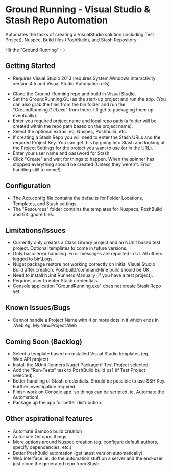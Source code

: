 Ground Running - Visual Studio & Stash Repo Automation
======================================================

Automates the tasks of creating a VisualStudio solution (including Test Project), Nuspec, Build files (PoshBuild), and Stash Repository.  

Hit the "Ground Running" :-)


Getting Started
---------------
* Requires Visual Studio 2013 (requires System.Windows.Interactivity version 4.5  and Visual Studio Automation dlls)
- Clone the Ground-Running repo and build in Visual Studio.
- Set the GroundRunning.GUI as the start-up project and run the app.  (You can also grab the files from the bin folder and run the "GroundRunning.GUI.exe" from there.  I'll get to packaging them up eventually).
- Enter you required project name and local repo path (a folder will be created within the repo path based on the project name).
- Select the optional extras, eg. Nuspec, Poshbuild, etc.
- If creating a Stash Repo you will need to enter the Stash URLs and the required Project Key. You can get this by going into Stash and looking at the Project Settings for the project you want to use (or in the URL).
- Enter your user name and password for Stash
- Click "Create" and wait for things to happen.  When the spinner has stopped everything should be created (Unless they weren't.  Error handling still to come!).  


Configuration
-------------
- The App.config file contains the defaults for Folder Locations, Templates, and Stash settings.
- The "Resources" folder contains the templates for Nuspecs, PoshBuild and Git Ignore files.


Limitations/Issues
------------------
- Currently only creates a Class Library project and an NUnit based test project.  Optional templates to come in future versions.
- Only basic error handling. Error messages are reported in UI.  All others logged to bin\Logs\. 
- Nuget package restore not working correctly on initial Visual Studio Build after creation.  Poshbuild/command-line build should be OK.  
- Need to install NUnit Runners  Manually (if you have a test project).
- Requires user to enter Stash credentials.  
- Console application "GroundRunning.exe" does not create Stash Repo yet.

Known Issues/Bugs
-----------------
- Cannot handle a Project Name with 4 or more dots in it which ends in .Web eg. My.New.Project.Web  


Coming Soon (Backlog)
--------------------
- Select a template based on installed Visual Studio templates (eg. Web.API project)
- Install the NUnit Runners Nuget Package if Test Project selected. 
- Add the "Run-Tests" task to PoshBuild build.ps1 (if Test Project selected).
- Better handling of Stash credentials. Should be possible to use SSH Key. Further investigation required.
- Finish work on Console app.  so things can be scripted, ie. Automate the Automation!
- Package up the app for better distribution.


Other aspirational features
---------------------------
- Automate Bamboo build creation
- Automate Octopus things
- More options around Nuspec creation (eg. configure default authors, specify dependencies, etc.)
- Better PoshBuild automation (get latest version automatically).
- Web interface. ie. do the automation stuff on a server and the end-user just clone the generated repo from Stash.
